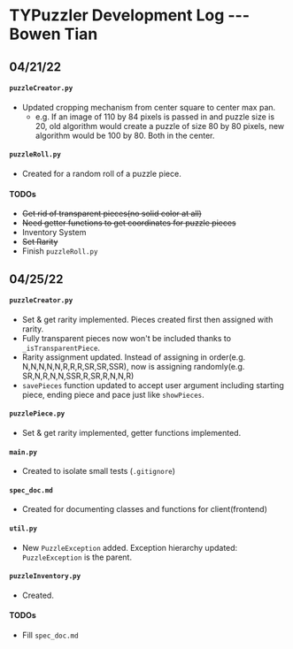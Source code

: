 # TYPuzzler Development Log --- Bowen Tian

## 04/21/22

#### `puzzleCreator.py`
- Updated cropping mechanism from center square to center max pan.
	- e.g. If an image of 110 by 84 pixels is passed in and puzzle size is 20, old algorithm would create a puzzle of size 80 by 80 pixels, new algorithm would be 100 by 80. Both in the center.
#### `puzzleRoll.py`
- Created for a random roll of a puzzle piece.
#### TODOs
- ~~Get rid of transparent pieces(no solid color at all)~~
- ~~Need getter functions to get coordinates for puzzle pieces~~
- Inventory System
- ~~Set Rarity~~
- Finish `puzzleRoll.py`

## 04/25/22
#### `puzzleCreator.py`
- Set & get rarity implemented. Pieces created first then assigned with rarity.
- Fully transparent pieces now won't be included thanks to `_isTransparentPiece`.
- Rarity assignment updated. Instead of assigning in order(e.g. N,N,N,N,N,R,R,R,SR,SR,SSR), now is assigning randomly(e.g. SR,N,R,N,N,SSR,R,SR,R,N,N,R)
- `savePieces` function updated to accept user argument including starting piece, ending piece and pace just like `showPieces`.
#### `puzzlePiece.py`
- Set & get rarity implemented, getter functions implemented.
#### `main.py`
- Created to isolate small tests (`.gitignore`)
#### `spec_doc.md`
- Created for documenting classes and functions for client(frontend)
#### `util.py`
- New `PuzzleException` added. Exception hierarchy updated: `PuzzleException` is the parent.
#### `puzzleInventory.py`
- Created.
#### TODOs
- Fill `spec_doc.md`